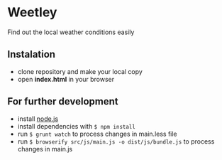 # Weetley
Find out the local weather conditions easily

## Instalation
- clone repository and make your local copy
- open **index.html** in your browser

## For further development 
- install [node.js](https://nodejs.org/en/)
- install dependencies with `$ npm install`
- run `$ grunt watch` to process changes in main.less file
- run `$ browserify src/js/main.js -o dist/js/bundle.js` to process changes in main.js
